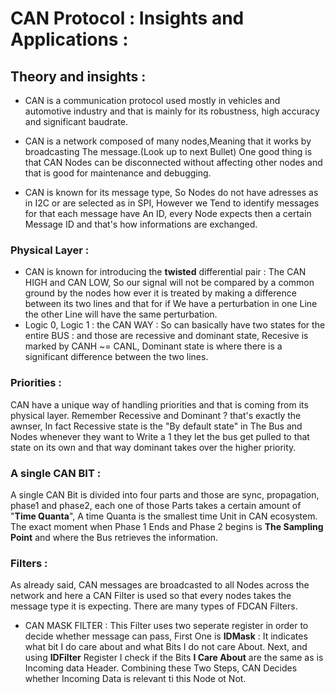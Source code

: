 # CAN Protocol : Insights and Applications :

## Theory and insights :

* CAN is a communication protocol used mostly in vehicles and automotive industry and that is mainly for its robustness, high accuracy and significant baudrate.

* CAN is a network composed of many nodes,Meaning that it works by broadcasting The message.(Look up to next Bullet) One good thing is that CAN Nodes can be disconnected without affecting other nodes and that is good for maintenance and debugging.

* CAN is known for its message type, So Nodes do not have adresses as in I2C or are selected as in SPI, However we Tend to identify messages for that each message have An ID, every Node expects then a certain Message ID and that's how informations are exchanged.

###  **Physical Layer** :
  * CAN is known for introducing the **twisted** differential pair : The CAN HIGH and CAN LOW, So our signal will not be compared by a common ground by the nodes how ever it is treated by making a difference between its two lines and that for if We have a perturbation in one Line the other Line will have the same perturbation.
* Logic 0, Logic 1 : the CAN WAY :
    So can basically have two states for the entire BUS : and those are recessive and dominant state, Recesive is marked by CANH ~= CANL, Dominant state is where there is a significant difference between the two lines.

###   Priorities : 

CAN have a unique way of handling priorities and that is coming from its physical layer.
Remember Recessive and Dominant ? that's exactly the awnser, In fact Recessive state is the "By default state" in The Bus and Nodes whenever they want to Write a 1 they let the bus get pulled to that state on its own and that way dominant takes over the higher priority.

### A single CAN BIT : 

A single CAN Bit is divided into four parts and those are sync, propagation, phase1 and phase2, each one of those Parts takes a certain amount of "**Time Quanta**", A time Quanta is the smallest time Unit in CAN ecosystem.
The exact moment when Phase 1 Ends and Phase 2 begins is **The Sampling Point** and where the Bus retrieves the information.

### Filters : 

As already said, CAN messages are broadcasted to all Nodes across the network and here a CAN Filter is used so that every nodes takes the message type it is expecting.
There are many types of FDCAN Filters.

 * CAN MASK FILTER : This Filter uses two seperate register in order to decide whether message can pass, First One is **IDMask** : It indicates what bit I do care about and what Bits I do not care About.
Next, and using **IDFilter** Register I check if the Bits **I Care About** are the same as is Incoming data Header.
Combining these Two Steps, CAN Decides whether Incoming Data is relevant ti this Node ot Not.
